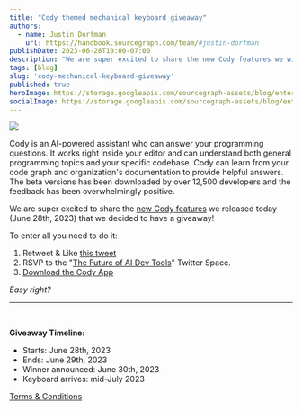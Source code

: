 ```yaml
---
title: "Cody themed mechanical keyboard giveaway"
authors:
  - name: Justin Dorfman
    url: https://handbook.sourcegraph.com/team/#justin-dorfman
publishDate: 2023-06-28T10:00-07:00
description: "We are super excited to share the new Cody features we will be releasing on June 28th, 2023 that we decided to have a giveaway."
tags: [blog]
slug: 'cody-mechanical-keyboard-giveaway'
published: true
heroImage: https://storage.googleapis.com/sourcegraph-assets/blog/enter-to-win-cody-keyboard.jpg
socialImage: https://storage.googleapis.com/sourcegraph-assets/blog/enter-to-win-cody-keyboard.jpg
---
```


![](https://storage.googleapis.com/sourcegraph-assets/blog/enter-to-win-cody-keyboard.jpg)

Cody is an AI-powered assistant who can answer your programming questions. It works right inside your editor and can understand both general programming topics and your specific codebase. Cody can learn from your code graph and organization's documentation to provide helpful answers. The beta versions has been downloaded by over 12,500 developers and the feedback has been overwhelmingly positive.

We are super excited to share the [new Cody features](https://about.sourcegraph.com/blog/cody-in-sourcegraph-5-1) we released today (June 28th, 2023) that we decided to have a giveaway!

To enter all you need to do it:

1. Retweet & Like [this tweet](https://twitter.com/sourcegraph/status/1674106792039546882?s=20)
1. RSVP to the "[The Future of AI Dev Tools](https://twitter.com/i/spaces/1OwxWwVoOXMxQ?s=20)" Twitter Space.
1. [Download the Cody App](https://about.sourcegraph.com/cody)

_Easy right?_

<hr />
<br />

**Giveaway Timeline:** 
* Starts: June 28th, 2023
* Ends: June 29th, 2023
* Winner announced: June 30th, 2023
* Keyboard arrives: mid-July 2023

[Terms & Conditions](https://sourcegraph.com/notebooks/Tm90ZWJvb2s6MjY5OQ==)